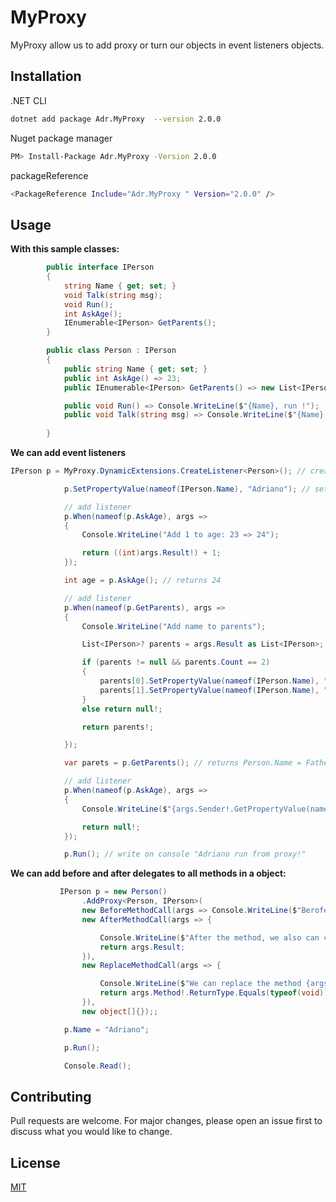 # MyProxy

MyProxy allow us to add proxy or turn our objects in event listeners objects. 


## Installation

.NET CLI

```bash
dotnet add package Adr.MyProxy  --version 2.0.0
```

Nuget package manager

```bash
PM> Install-Package Adr.MyProxy -Version 2.0.0
```

packageReference

```bash
<PackageReference Include="Adr.MyProxy " Version="2.0.0" />
```

## Usage

**With this sample classes:**
```csharp
        public interface IPerson 
        {
            string Name { get; set; }
            void Talk(string msg);
            void Run();
            int AskAge();
            IEnumerable<IPerson> GetParents();
        }

        public class Person : IPerson
        {
            public string Name { get; set; }
            public int AskAge() => 23;
            public IEnumerable<IPerson> GetParents() => new List<IPerson> { new Person(), new Person() };

            public void Run() => Console.WriteLine($"{Name}, run !");
            public void Talk(string msg) => Console.WriteLine($"{Name} said: \"{msg}\"");
           
        }

```


**We can add event listeners**
```csharp
IPerson p = MyProxy.DynamicExtensions.CreateListener<Person>(); // create a instance with a Person with listeners and cast to interface type to use implemented listeners methods

            p.SetPropertyValue(nameof(IPerson.Name), "Adriano"); // set prop with reflection 

            // add listener
            p.When(nameof(p.AskAge), args =>
            {
                Console.WriteLine("Add 1 to age: 23 => 24");

                return ((int)args.Result!) + 1;
            });

            int age = p.AskAge(); // returns 24

            // add listener
            p.When(nameof(p.GetParents), args =>
            {
                Console.WriteLine("Add name to parents");

                List<IPerson>? parents = args.Result as List<IPerson>;

                if (parents != null && parents.Count == 2)
                {
                    parents[0].SetPropertyValue(nameof(IPerson.Name), "Father");
                    parents[1].SetPropertyValue(nameof(IPerson.Name), "Mother");
                }
                else return null!;

                return parents!;

            });

            var parets = p.GetParents(); // returns Person.Name = Father, Person.Name = Mother

            // add listener
            p.When(nameof(p.AskAge), args =>
            {
                Console.WriteLine($"{args.Sender!.GetPropertyValue(nameof(p.Name))} run from proxy!");

                return null!;
            });

            p.Run(); // write on console "Adriano run from proxy!"

```

**We can add before and after delegates to all methods in a object:**
```csharp
           IPerson p = new Person()
                .AddProxy<Person, IPerson>(
                new BeforeMethodCall(args => Console.WriteLine($"Berofe the method {args.Method!.Name}")), 
                new AfterMethodCall(args => {

                    Console.WriteLine($"After the method, we also can change the result");
                    return args.Result;
                }), 
                new ReplaceMethodCall(args => {

                    Console.WriteLine($"We can replace the method {args.Method!.Name} too");
                    return args.Method!.ReturnType.Equals(typeof(void)) ? null! : Activator.CreateInstance(args.Method.ReturnType)!;
                }), 
                new object[]{});;

            p.Name = "Adriano";

            p.Run();

            Console.Read();

```



## Contributing
Pull requests are welcome. For major changes, please open an issue first to discuss what you would like to change.

## License
[MIT](https://choosealicense.com/licenses/mit/)
